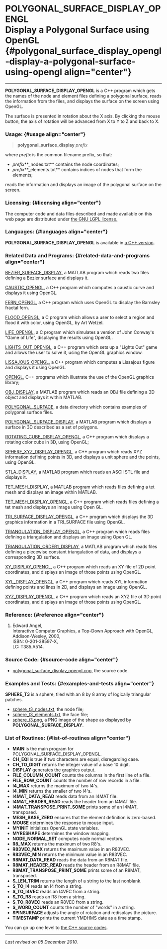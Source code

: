 POLYGONAL\_SURFACE\_DISPLAY\_OPENGL\
Display a Polygonal Surface using OpenGL {#polygonal_surface_display_opengl-display-a-polygonal-surface-using-opengl align="center"}
========================================

------------------------------------------------------------------------

**POLYGONAL\_SURFACE\_DISPLAY\_OPENGL** is a C++ program which gets the
names of the node and element files defining a polygonal surface, reads
the information from the files, and displays the surface on the screen
using OpenGL.

The surface is presented in rotation about the X axis. By clicking the
mouse button, the axis of rotation will be advanced from X to Y to Z and
back to X.

### Usage: {#usage align="center"}

> **polygonal\_surface\_display** *prefix*

where *prefix* is the common filename prefix, so that:

-   *prefix***\_nodes.txt** contains the node coordinates;
-   *prefix***\_elements.txt** contains indices of nodes that form the
    elements;

reads the information and displays an image of the polygonal surface on
the screen.

### Licensing: {#licensing align="center"}

The computer code and data files described and made available on this
web page are distributed under [the GNU LGPL
license.](../../txt/gnu_lgpl.txt)

### Languages: {#languages align="center"}

**POLYGONAL\_SURFACE\_DISPLAY\_OPENGL** is available in [a C++
version](../../cpp_src/polygonal_surface_display_opengl/polygonal_surface_display_opengl.html).

### Related Data and Programs: {#related-data-and-programs align="center"}

[BEZIER\_SURFACE\_DISPLAY](../../m_src/bezier_surface_display/bezier_surface_display.html),
a MATLAB program which reads two files defining a Bezier surface and
displays it.

[CAUSTIC\_OPENGL](../../cpp_src/caustic_opengl/caustic_opengl.html), a
C++ program which computes a caustic curve and displays it using OpenGL.

[FERN\_OPENGL](../../cpp_src/fern_opengl/fern_opengl.html), a C++
program which uses OpenGL to display the Barnsley fractal fern.

[FLOOD\_OPENGL](../../c_src/flood_opengl/flood_opengl.html), a C program
which allows a user to select a region and flood it with color, using
OpenGL, by Art Wetzel.

[LIFE\_OPENGL](../../c_src/life_opengl/life_opengl.html), a C program
which simulates a version of John Conway's "Game of Life", displaying
the results using OpenGL.

[LIGHTS\_OUT\_OPENGL](../../cpp_src/lights_out_opengl/lights_out_opengl.html),
a C++ program which sets up a "Lights Out" game and allows the user to
solve it, using the OpenGL graphics window.

[LISSAJOUS\_OPENGL](../../cpp_src/lissajous_opengl/lissajous_opengl.html),
a C++ program which computes a Lissajous figure and displays it using
OpenGL.

[OPENGL](../../cpp_src/opengl/opengl.html), C++ programs which
illustrate the use of the OpenGL graphics library;

[OBJ\_DISPLAY](../../m_src/obj_display/obj_display.html), a MATLAB
program which reads an OBJ file defining a 3D object and displays it
within MATLAB.

[POLYGONAL\_SURFACE](../../data/polygonal_surface/polygonal_surface.html),
a data directory which contains examples of polygonal surface files.

[POLYGONAL\_SURFACE\_DISPLAY](../../m_src/polygonal_surface_display/polygonal_surface_display.html),
a MATLAB program which displays a surface in 3D described as a set of
polygons.

[ROTATING\_CUBE\_DISPLAY\_OPENGL](../../cpp_src/rotating_cube_display_opengl/rotating_cube_display_opengl.html),
a C++ program which displays a rotating color cube in 3D, using OpenGL;

[SPHERE\_XYZ\_DISPLAY\_OPENGL](../../cpp_src/sphere_xyz_display_opengl/sphere_xyz_display_opengl.html),
a C++ program which reads XYZ information defining points in 3D, and
displays a unit sphere and the points, using OpenGL.

[STLA\_DISPLAY](../../m_src/stla_display/stla_display.html), a MATLAB
program which reads an ASCII STL file and displays it.

[TET\_MESH\_DISPLAY](../../m_src/tet_mesh_display/tet_mesh_display.html),
a MATLAB program which reads files defining a tet mesh and displays an
image within MATLAB.

[TET\_MESH\_DISPLAY\_OPENGL](../../cpp_src/tet_mesh_display_opengl/tet_mesh_display_opengl.html),
a C++ program which reads files defining a tet mesh and displays an
image using Open GL.

[TRI\_SURFACE\_DISPLAY\_OPENGL](../../cpp_src/tri_surface_display_opengl/tri_surface_display_opengl.html),
a C++ program which displays the 3D graphics information in a
TRI\_SURFACE file using OpenGL.

[TRIANGULATION\_DISPLAY\_OPENGL](../../cpp_src/triangulation_display_opengl/triangulation_display_opengl.html),
a C++ program which reads files defining a triangulation and displays an
image using Open GL.

[TRIANGULATION\_ORDER1\_DISPLAY](../../m_src/triangulation_order1_display/triangulation_order1_display.html),
a MATLAB program which reads files defining a piecewise constant
triangulation of data, and displays a corresponding 3D surface.

[XY\_DISPLAY\_OPENGL](../../cpp_src/xy_display_opengl/xy_display_opengl.html),
a C++ program which reads an XY file of 2D point coordinates, and
displays an image of those points using OpenGL.

[XYL\_DISPLAY\_OPENGL](../../cpp_src/xyl_display_opengl/xyl_display_opengl.html),
a C++ program which reads XYL information defining points and lines in
2D, and displays an image using OpenGL.

[XYZ\_DISPLAY\_OPENGL](../../cpp_src/xyz_display_opengl/xyz_display_opengl.html),
a C++ program which reads an XYZ file of 3D point coordinates, and
displays an image of those points using OpenGL.

### Reference: {#reference align="center"}

1.  Edward Angel,\
    Interactive Computer Graphics, a Top-Down Approach with OpenGL,\
    Addison-Wesley, 2000,\
    ISBN: 0-201-38597-X,\
    LC: T385.A514.

### Source Code: {#source-code align="center"}

-   [polygonal\_surface\_display\_opengl.cpp](polygonal_surface_display_opengl.cpp),
    the source code.

### Examples and Tests: {#examples-and-tests align="center"}

**SPHERE\_T3** is a sphere, tiled with an 8 by 8 array of logically
triangular patches.

-   [sphere\_t3\_nodes.txt](sphere_t3_nodes.txt), the node file;
-   [sphere\_t3\_elements.txt](sphere_t3_elements.txt), the face file;
-   [sphere\_t3.png](sphere_t3.png), a PNG image of the shape as
    displayed by **POLYGONAL\_SURFACE\_DISPLAY**.

### List of Routines: {#list-of-routines align="center"}

-   **MAIN** is the main program for
    POLYGONAL\_SURFACE\_DISPLAY\_OPENGL.
-   **CH\_EQI** is true if two characters are equal, disregarding case.
-   **CH\_TO\_DIGIT** returns the integer value of a base 10 digit.
-   **DISPLAY** generates the graphics output.
-   **FILE\_COLUMN\_COUNT** counts the columns in the first line of a
    file.
-   **FILE\_ROW\_COUNT** counts the number of row records in a file.
-   **I4\_MAX** returns the maximum of two I4's.
-   **I4\_MIN** returns the smaller of two I4's.
-   **I4MAT\_DATA\_READ** reads data from an I4MAT file.
-   **I4MAT\_HEADER\_READ** reads the header from an I4MAT file.
-   **I4MAT\_TRANSPOSE\_PRINT\_SOME** prints some of an I4MAT,
    transposed.
-   **MESH\_BASE\_ZERO** ensures that the element definition is
    zero-based.
-   **MOUSE** determines the response to mouse input.
-   **MYINIT** initializes OpenGL state variables.
-   **MYRESHAPE** determines the window mapping.
-   **NODE\_NORMAL\_SET** computes node normal vectors.
-   **R8\_MAX** returns the maximum of two R8's.
-   **R83VEC\_MAX** returns the maximum value in an R83VEC.
-   **R83VEC\_MIN** returns the minimum value in an R83VEC.
-   **R8MAT\_DATA\_READ** reads the data from an R8MAT file.
-   **R8MAT\_HEADER\_READ** reads the header from an R8MAT file.
-   **R8MAT\_TRANSPOSE\_PRINT\_SOME** prints some of an R8MAT,
    transposed.
-   **S\_LEN\_TRIM** returns the length of a string to the last
    nonblank.
-   **S\_TO\_I4** reads an I4 from a string.
-   **S\_TO\_I4VEC** reads an I4VEC from a string.
-   **S\_TO\_R8** reads an R8 from a string.
-   **S\_TO\_R8VEC** reads an R8VEC from a string.
-   **S\_WORD\_COUNT** counts the number of "words" in a string.
-   **SPINSURFACE** adjusts the angle of rotation and redisplays the
    picture.
-   **TIMESTAMP** prints the current YMDHMS date as a time stamp.

You can go up one level to [the C++ source codes](../cpp_src.html).

------------------------------------------------------------------------

*Last revised on 05 December 2010.*
